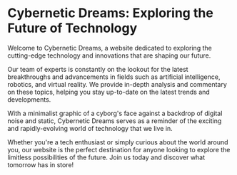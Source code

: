 <!--font:Inter-->

# Cybernetic Dreams: Exploring the Future of Technology

Welcome to Cybernetic Dreams, a website dedicated to exploring the cutting-edge technology and innovations that are shaping our future.

Our team of experts is constantly on the lookout for the latest breakthroughs and advancements in fields such as artificial intelligence, robotics, and virtual reality. We provide in-depth analysis and commentary on these topics, helping you stay up-to-date on the latest trends and developments.

With a minimalist graphic of a cyborg's face against a backdrop of digital noise and static, Cybernetic Dreams serves as a reminder of the exciting and rapidly-evolving world of technology that we live in.

Whether you're a tech enthusiast or simply curious about the world around you, our website is the perfect destination for anyone looking to explore the limitless possibilities of the future. Join us today and discover what tomorrow has in store!

<!--

Write me markdown content of website with wallpaper:

"A wallpaper with a simple graphic of a cyborg's face, against a background of digital noise and static."

The header of the page should not be copy of the text but rather a real content of the website which is using this wallpaper.


---


# Cybernetic Dreams Wallpaper

Enhance your desktop background with our Cybernetic Dreams Wallpaper. This wallpaper features a minimalist graphic of a cyborg's face set against a backdrop of digital noise and static, creating a futuristic and edgy vibe.

Whether you're a fan of science fiction or just looking for a unique and eye-catching wallpaper, Cybernetic Dreams is the perfect choice. Download it now and give your computer screen a fresh new look!


---


Heading should not include word "wallpaper". The website should not be about the wallpaper itself, wallpaper is just a related background, rewrite whole content.


---


# Cybernetic Dreams - A Futuristic World of Possibilities

Step into a world of endless possibilities with Cybernetic Dreams. Our website is dedicated to exploring the cutting-edge technology and innovations that are shaping our future.

As you navigate through our site, you'll be greeted by a minimalist graphic of a cyborg's face set against a backdrop of digital noise and static. This serves as a reminder of the exciting and rapidly-evolving world of technology that we live in.

Our team of experts is constantly on the lookout for the latest breakthroughs and advancements in fields such as artificial intelligence, robotics, and virtual reality. We provide in-depth analysis and commentary on these topics, helping you stay up-to-date on the latest trends and developments.

Whether you're a tech enthusiast or simply curious about the world around you, Cybernetic Dreams is the perfect destination for anyone looking to explore the limitless possibilities of the future. Join us today and discover what tomorrow has in store!


---


Heading is too long, rewrite whole content.


---


# Cybernetic Dreams: Exploring the Future of Technology

Welcome to Cybernetic Dreams, a website dedicated to exploring the cutting-edge technology and innovations that are shaping our future.

Our minimalist graphic of a cyborg's face against a backdrop of digital noise and static serves as a reminder of the exciting and rapidly-evolving world of technology that we live in. Our team of experts is constantly on the lookout for the latest breakthroughs and advancements in fields such as artificial intelligence, robotics, and virtual reality.

At Cybernetic Dreams, we provide in-depth analysis and commentary on these topics, helping you stay up-to-date on the latest trends and developments. Whether you're a tech enthusiast or simply curious about the world around you, our website is the perfect destination for anyone looking to explore the limitless possibilities of the future.

Join us today and discover what tomorrow has in store!


---


Heading is too long, rewrite whole content.


---


# Cybernetic Dreams: Exploring the Future of Technology

Welcome to Cybernetic Dreams, a website dedicated to exploring the cutting-edge technology and innovations that are shaping our future.

Our team of experts is constantly on the lookout for the latest breakthroughs and advancements in fields such as artificial intelligence, robotics, and virtual reality. We provide in-depth analysis and commentary on these topics, helping you stay up-to-date on the latest trends and developments.

With a minimalist graphic of a cyborg's face against a backdrop of digital noise and static, Cybernetic Dreams serves as a reminder of the exciting and rapidly-evolving world of technology that we live in.

Whether you're a tech enthusiast or simply curious about the world around you, our website is the perfect destination for anyone looking to explore the limitless possibilities of the future. Join us today and discover what tomorrow has in store!


---


Write me a Google font which is best fitting for the website.

Pick from the list:
- Lobster
- Open Sans
- Raleway
- Futura
- Poppins
- Montserrat
- Great Vibes
- Dancing Script
- Exo 2
- Alegreya
- Playfair Display
- Orbitron
- IBM Plex Sans
- Inter
- Lato
- Barlow Condensed
- Roboto


Write just the font name nothing else.


---


Inter

-->

